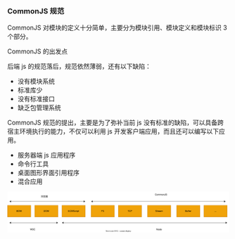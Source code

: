 ### CommonJS 规范

CommonJS 对模块的定义十分简单，主要分为模块引用、模块定义和模块标识 3 个部分。

CommonJS 的出发点

后端 js 的规范落后，规范依然薄弱，还有以下缺陷：

- 没有模块系统
- 标准库少
- 没有标准接口
- 缺乏包管理系统

CommonJS 规范的提出，主要是为了弥补当前 js 没有标准的缺陷，可以具备跨宿主环境执行的能力，不仅可以利用 js 开发客户端应用，而且还可以编写以下应用。

- 服务器端 js 应用程序
- 命令行工具
- 桌面图形界面引用程序
- 混合应用

!['node与各规范关系图'](commonjs关系图.drawio.svg "Node与浏览器以及W3C组织、CommonJS组织、ECMAScript之间的关系")
